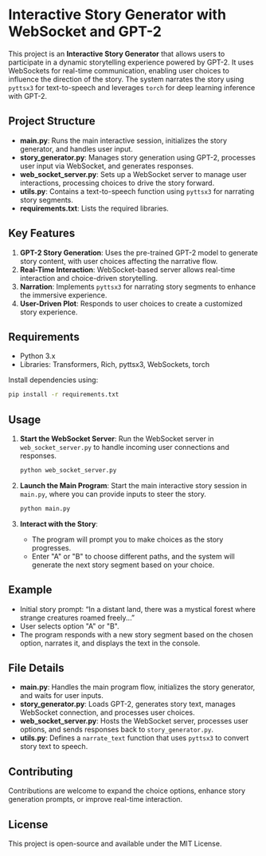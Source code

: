 
# Interactive Story Generator with WebSocket and GPT-2

This project is an **Interactive Story Generator** that allows users to participate in a dynamic storytelling experience powered by GPT-2. It uses WebSockets for real-time communication, enabling user choices to influence the direction of the story. The system narrates the story using `pyttsx3` for text-to-speech and leverages `torch` for deep learning inference with GPT-2.

## Project Structure

- **main.py**: Runs the main interactive session, initializes the story generator, and handles user input.
- **story_generator.py**: Manages story generation using GPT-2, processes user input via WebSocket, and generates responses.
- **web_socket_server.py**: Sets up a WebSocket server to manage user interactions, processing choices to drive the story forward.
- **utils.py**: Contains a text-to-speech function using `pyttsx3` for narrating story segments.
- **requirements.txt**: Lists the required libraries.

## Key Features

1. **GPT-2 Story Generation**: Uses the pre-trained GPT-2 model to generate story content, with user choices affecting the narrative flow.
2. **Real-Time Interaction**: WebSocket-based server allows real-time interaction and choice-driven storytelling.
3. **Narration**: Implements `pyttsx3` for narrating story segments to enhance the immersive experience.
4. **User-Driven Plot**: Responds to user choices to create a customized story experience.

## Requirements

- Python 3.x
- Libraries: Transformers, Rich, pyttsx3, WebSockets, torch

Install dependencies using:
```bash
pip install -r requirements.txt
```

## Usage

1. **Start the WebSocket Server**:
   Run the WebSocket server in `web_socket_server.py` to handle incoming user connections and responses.
   ```bash
   python web_socket_server.py
   ```

2. **Launch the Main Program**:
   Start the main interactive story session in `main.py`, where you can provide inputs to steer the story.
   ```bash
   python main.py
   ```

3. **Interact with the Story**:
   - The program will prompt you to make choices as the story progresses.
   - Enter "A" or "B" to choose different paths, and the system will generate the next story segment based on your choice.

## Example

- Initial story prompt: “In a distant land, there was a mystical forest where strange creatures roamed freely...”
- User selects option "A" or "B".
- The program responds with a new story segment based on the chosen option, narrates it, and displays the text in the console.

## File Details

- **main.py**: Handles the main program flow, initializes the story generator, and waits for user inputs.
- **story_generator.py**: Loads GPT-2, generates story text, manages WebSocket connection, and processes user choices.
- **web_socket_server.py**: Hosts the WebSocket server, processes user options, and sends responses back to `story_generator.py`.
- **utils.py**: Defines a `narrate_text` function that uses `pyttsx3` to convert story text to speech.

## Contributing

Contributions are welcome to expand the choice options, enhance story generation prompts, or improve real-time interaction.

## License

This project is open-source and available under the MIT License.
